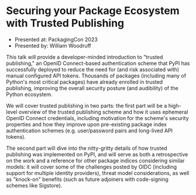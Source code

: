 # Securing your Package Ecosystem with Trusted Publishing

* Presented at: PackagingCon 2023
* Presented by: William Woodruff

This talk will provide a developer-minded introduction to "trusted publishing," an OpenID Connect-based authentication scheme that PyPI has successfully deployed to reduce the need for (and risk associated with) manual configured API tokens. Thousands of packages (including many of Python's most critical packages) have already enrolled in trusted publishing, improving the overall security posture (and audibility) of the Python ecosystem.

We will cover trusted publishing in two parts: the first part will be a high-level overview of the trusted publishing scheme and how it uses ephemeral OpenID Connect credentials, including motivation for the scheme's security properties and how they improve upon pre-existing package index authentication schemes (e.g. user/password pairs and long-lived API tokens).

The second part will dive into the nitty-gritty details of how trusted publishing was implemented on PyPI, and will serve as both a retrospective on the work and a reference for other package indices considering similar models: it will cover some of the challenges posted by OIDC (including support for multiple identity providers), threat model considerations, as well as "knock-on" benefits (such as future adjoiners with code-signing schemes like Sigstore).
